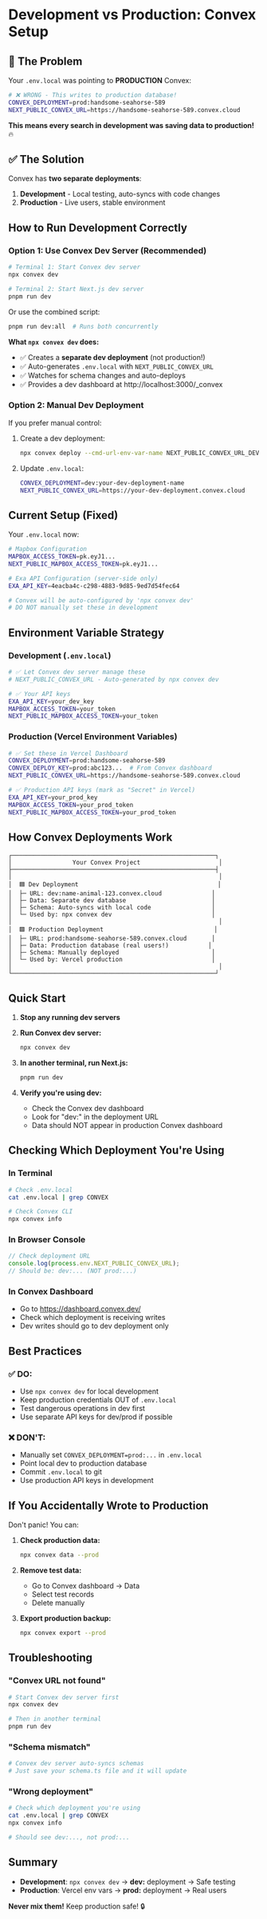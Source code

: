 # Development vs Production: Convex Setup

## 🚨 The Problem

Your `.env.local` was pointing to **PRODUCTION** Convex:
```bash
# ❌ WRONG - This writes to production database!
CONVEX_DEPLOYMENT=prod:handsome-seahorse-589
NEXT_PUBLIC_CONVEX_URL=https://handsome-seahorse-589.convex.cloud
```

**This means every search in development was saving data to production!** 🔥

## ✅ The Solution

Convex has **two separate deployments**:
1. **Development** - Local testing, auto-syncs with code changes
2. **Production** - Live users, stable environment

## How to Run Development Correctly

### Option 1: Use Convex Dev Server (Recommended)

```bash
# Terminal 1: Start Convex dev server
npx convex dev

# Terminal 2: Start Next.js dev server
pnpm run dev
```

Or use the combined script:
```bash
pnpm run dev:all  # Runs both concurrently
```

**What `npx convex dev` does:**
- ✅ Creates a **separate dev deployment** (not production!)
- ✅ Auto-generates `.env.local` with `NEXT_PUBLIC_CONVEX_URL`
- ✅ Watches for schema changes and auto-deploys
- ✅ Provides a dev dashboard at http://localhost:3000/_convex

### Option 2: Manual Dev Deployment

If you prefer manual control:

1. Create a dev deployment:
   ```bash
   npx convex deploy --cmd-url-env-var-name NEXT_PUBLIC_CONVEX_URL_DEV
   ```

2. Update `.env.local`:
   ```bash
   CONVEX_DEPLOYMENT=dev:your-dev-deployment-name
   NEXT_PUBLIC_CONVEX_URL=https://your-dev-deployment.convex.cloud
   ```

## Current Setup (Fixed)

Your `.env.local` now:
```bash
# Mapbox Configuration
MAPBOX_ACCESS_TOKEN=pk.eyJ1...
NEXT_PUBLIC_MAPBOX_ACCESS_TOKEN=pk.eyJ1...

# Exa API Configuration (server-side only)
EXA_API_KEY=4eacba4c-c298-4883-9d85-9ed7d54fec64

# Convex will be auto-configured by 'npx convex dev'
# DO NOT manually set these in development
```

## Environment Variable Strategy

### Development (`.env.local`)
```bash
# ✅ Let Convex dev server manage these
# NEXT_PUBLIC_CONVEX_URL - Auto-generated by npx convex dev

# ✅ Your API keys
EXA_API_KEY=your_dev_key
MAPBOX_ACCESS_TOKEN=your_token
NEXT_PUBLIC_MAPBOX_ACCESS_TOKEN=your_token
```

### Production (Vercel Environment Variables)
```bash
# ✅ Set these in Vercel Dashboard
CONVEX_DEPLOYMENT=prod:handsome-seahorse-589
CONVEX_DEPLOY_KEY=prod:abc123...  # From Convex dashboard
NEXT_PUBLIC_CONVEX_URL=https://handsome-seahorse-589.convex.cloud

# ✅ Production API keys (mark as "Secret" in Vercel)
EXA_API_KEY=your_prod_key
MAPBOX_ACCESS_TOKEN=your_prod_token
NEXT_PUBLIC_MAPBOX_ACCESS_TOKEN=your_prod_token
```

## How Convex Deployments Work

```
┌─────────────────────────────────────────────────────────┐
│                 Your Convex Project                      │
├─────────────────────────────────────────────────────────┤
│                                                          │
│  🟦 Dev Deployment                                       │
│  ├─ URL: dev:name-animal-123.convex.cloud              │
│  ├─ Data: Separate dev database                        │
│  ├─ Schema: Auto-syncs with local code                 │
│  └─ Used by: npx convex dev                            │
│                                                          │
│  🟩 Production Deployment                               │
│  ├─ URL: prod:handsome-seahorse-589.convex.cloud       │
│  ├─ Data: Production database (real users!)           │
│  ├─ Schema: Manually deployed                          │
│  └─ Used by: Vercel production                         │
│                                                          │
└─────────────────────────────────────────────────────────┘
```

## Quick Start

1. **Stop any running dev servers**
2. **Run Convex dev server:**
   ```bash
   npx convex dev
   ```
   
3. **In another terminal, run Next.js:**
   ```bash
   pnpm run dev
   ```

4. **Verify you're using dev:**
   - Check the Convex dev dashboard
   - Look for "dev:" in the deployment URL
   - Data should NOT appear in production Convex dashboard

## Checking Which Deployment You're Using

### In Terminal
```bash
# Check .env.local
cat .env.local | grep CONVEX

# Check Convex CLI
npx convex info
```

### In Browser Console
```javascript
// Check deployment URL
console.log(process.env.NEXT_PUBLIC_CONVEX_URL);
// Should be: dev:... (NOT prod:...)
```

### In Convex Dashboard
- Go to https://dashboard.convex.dev/
- Check which deployment is receiving writes
- Dev writes should go to dev deployment only

## Best Practices

### ✅ DO:
- Use `npx convex dev` for local development
- Keep production credentials OUT of `.env.local`
- Test dangerous operations in dev first
- Use separate API keys for dev/prod if possible

### ❌ DON'T:
- Manually set `CONVEX_DEPLOYMENT=prod:...` in `.env.local`
- Point local dev to production database
- Commit `.env.local` to git
- Use production API keys in development

## If You Accidentally Wrote to Production

Don't panic! You can:

1. **Check production data:**
   ```bash
   npx convex data --prod
   ```

2. **Remove test data:**
   - Go to Convex dashboard → Data
   - Select test records
   - Delete manually

3. **Export production backup:**
   ```bash
   npx convex export --prod
   ```

## Troubleshooting

### "Convex URL not found"
```bash
# Start Convex dev server first
npx convex dev

# Then in another terminal
pnpm run dev
```

### "Schema mismatch"
```bash
# Convex dev server auto-syncs schemas
# Just save your schema.ts file and it will update
```

### "Wrong deployment"
```bash
# Check which deployment you're using
cat .env.local | grep CONVEX
npx convex info

# Should see dev:..., not prod:...
```

## Summary

- **Development**: `npx convex dev` → **dev:** deployment → Safe testing
- **Production**: Vercel env vars → **prod:** deployment → Real users

**Never mix them!** Keep production safe! 🔒

